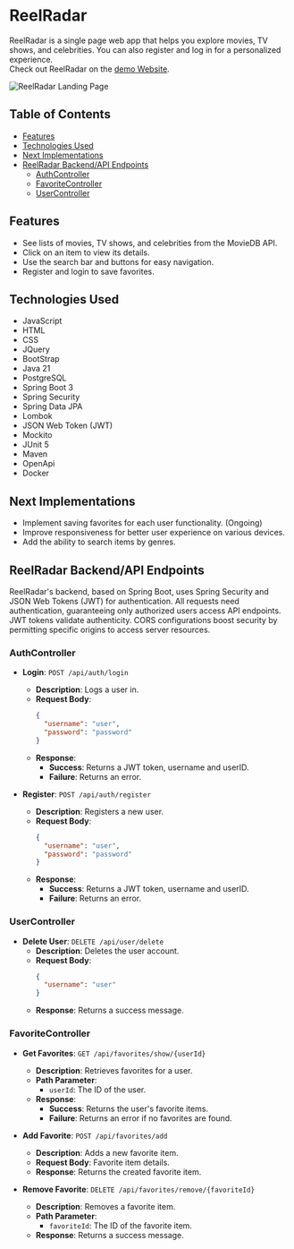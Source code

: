 # ReelRadar

ReelRadar is a single page web app that helps you explore movies, TV shows, and celebrities. You can also register and log in for a personalized experience.  
Check out ReelRadar on the [demo Website](https://miguelcardoso19.github.io/ReelRadar/#/).

![ReelRadar Landing Page](https://github.com/MiguelCardoso19/ReelRadar/blob/demo/landingpage.jpg)

## Table of Contents

- [Features](#features)
- [Technologies Used](#technologies-used)
- [Next Implementations](#next-implementations)
- [ReelRadar Backend/API Endpoints](#reelradar-backendapi-endpoints)
  - [AuthController](#authcontroller)
  - [FavoriteController](#favoritecontroller)
  - [UserController](#usercontroller)

## Features

- See lists of movies, TV shows, and celebrities from the MovieDB API.
- Click on an item to view its details.
- Use the search bar and buttons for easy navigation.
- Register and login to save favorites.

## Technologies Used

- JavaScript 
- HTML 
- CSS 
- JQuery 
- BootStrap 
- Java 21
- PostgreSQL
- Spring Boot 3
- Spring Security
- Spring Data JPA 
- Lombok
- JSON Web Token (JWT) 
- Mockito
- JUnit 5
- Maven
- OpenApi
- Docker

## Next Implementations

- Implement saving favorites for each user functionality. (Ongoing)
- Improve responsiveness for better user experience on various devices.
- Add the ability to search items by genres.

## ReelRadar Backend/API Endpoints

ReelRadar's backend, based on Spring Boot, uses Spring Security and JSON Web Tokens (JWT) for authentication. All requests need authentication, guaranteeing only authorized users access API endpoints. JWT tokens validate authenticity. CORS configurations boost security by permitting specific origins to access server resources.

### AuthController

- **Login**: `POST /api/auth/login`
  - **Description**: Logs a user in.
  - **Request Body**:
    ```json
    {
      "username": "user",
      "password": "password"
    }
    ```
  - **Response**:
    - **Success**: Returns a JWT token, username and userID.
    - **Failure**: Returns an error.

- **Register**: `POST /api/auth/register`
  - **Description**: Registers a new user.
  - **Request Body**:
    ```json
    {
      "username": "user",
      "password": "password"
    }
    ```
  - **Response**:
    - **Success**: Returns a JWT token, username and userID.
    - **Failure**: Returns an error.
 
### UserController

- **Delete User**: `DELETE /api/user/delete`
  - **Description**: Deletes the user account.
  - **Request Body**:
    ```json
    {
      "username": "user"
    }
    ```
  - **Response**: Returns a success message.

### FavoriteController

- **Get Favorites**: `GET /api/favorites/show/{userId}`
  - **Description**: Retrieves favorites for a user.
  - **Path Parameter**:
    - `userId`: The ID of the user.
  - **Response**:
    - **Success**: Returns the user's favorite items.
    - **Failure**: Returns an error if no favorites are found.

- **Add Favorite**: `POST /api/favorites/add`
  - **Description**: Adds a new favorite item.
  - **Request Body**: Favorite item details.
  - **Response**: Returns the created favorite item.

- **Remove Favorite**: `DELETE /api/favorites/remove/{favoriteId}`
  - **Description**: Removes a favorite item.
  - **Path Parameter**:
    - `favoriteId`: The ID of the favorite item.
  - **Response**: Returns a success message.
